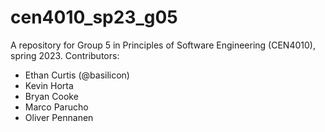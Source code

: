 # cen4010_sp23_g05
A repository for Group 5 in Principles of Software Engineering (CEN4010), spring 2023.
Contributors:
- Ethan Curtis (@basilicon)
- Kevin Horta
- Bryan Cooke
- Marco Parucho
- Oliver Pennanen
